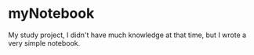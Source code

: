 # myNotebook
My study project, I didn't have much knowledge at that time, but I wrote a very simple notebook.
